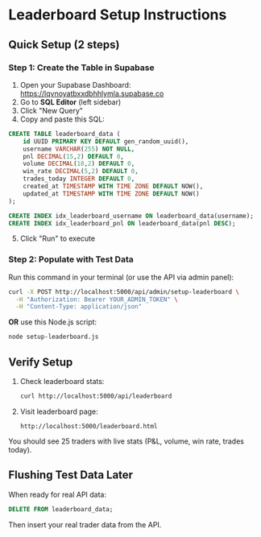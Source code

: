 # Leaderboard Setup Instructions

## Quick Setup (2 steps)

### Step 1: Create the Table in Supabase

1. Open your Supabase Dashboard: https://lqvnoyatbxxdbhhlymla.supabase.co
2. Go to **SQL Editor** (left sidebar)
3. Click "New Query"
4. Copy and paste this SQL:

```sql
CREATE TABLE leaderboard_data (
    id UUID PRIMARY KEY DEFAULT gen_random_uuid(),
    username VARCHAR(255) NOT NULL,
    pnl DECIMAL(15,2) DEFAULT 0,
    volume DECIMAL(18,2) DEFAULT 0,
    win_rate DECIMAL(5,2) DEFAULT 0,
    trades_today INTEGER DEFAULT 0,
    created_at TIMESTAMP WITH TIME ZONE DEFAULT NOW(),
    updated_at TIMESTAMP WITH TIME ZONE DEFAULT NOW()
);

CREATE INDEX idx_leaderboard_username ON leaderboard_data(username);
CREATE INDEX idx_leaderboard_pnl ON leaderboard_data(pnl DESC);
```

5. Click "Run" to execute

### Step 2: Populate with Test Data

Run this command in your terminal (or use the API via admin panel):

```bash
curl -X POST http://localhost:5000/api/admin/setup-leaderboard \
  -H "Authorization: Bearer YOUR_ADMIN_TOKEN" \
  -H "Content-Type: application/json"
```

**OR** use this Node.js script:

```bash
node setup-leaderboard.js
```

## Verify Setup

1. Check leaderboard stats:
   ```bash
   curl http://localhost:5000/api/leaderboard
   ```

2. Visit leaderboard page:
   ```
   http://localhost:5000/leaderboard.html
   ```

You should see 25 traders with live stats (P&L, volume, win rate, trades today).

## Flushing Test Data Later

When ready for real API data:

```sql
DELETE FROM leaderboard_data;
```

Then insert your real trader data from the API.
